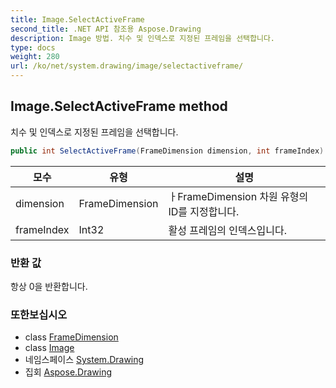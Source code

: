 ```yaml
---
title: Image.SelectActiveFrame
second_title: .NET API 참조용 Aspose.Drawing
description: Image 방법. 치수 및 인덱스로 지정된 프레임을 선택합니다.
type: docs
weight: 280
url: /ko/net/system.drawing/image/selectactiveframe/
---
```

## Image.SelectActiveFrame method

치수 및 인덱스로 지정된 프레임을 선택합니다.

```csharp
public int SelectActiveFrame(FrameDimension dimension, int frameIndex)
```

| 모수 | 유형 | 설명 |
| --- | --- | --- |
| dimension | FrameDimension | ㅏFrameDimension 차원 유형의 ID를 지정합니다. |
| frameIndex | Int32 | 활성 프레임의 인덱스입니다. |

### 반환 값

항상 0을 반환합니다.

### 또한보십시오

* class [FrameDimension](../../../system.drawing.imaging/framedimension/)
* class [Image](../)
* 네임스페이스 [System.Drawing](../../image/)
* 집회 [Aspose.Drawing](../../../)


